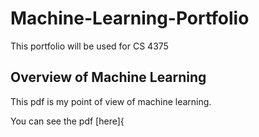 # Machine-Learning-Portfolio
This portfolio will be used for CS 4375
## Overview of Machine Learning
This pdf is my point of view of machine learning. 

You can see the pdf [here]{
